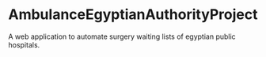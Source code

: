 # AmbulanceEgyptianAuthorityProject
A web application to automate surgery waiting lists of egyptian public hospitals.
